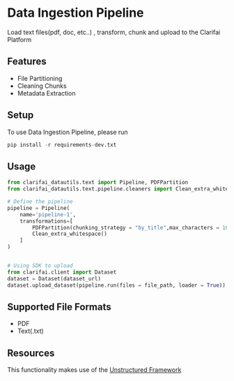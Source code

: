 # Data Ingestion Pipeline
Load text files(pdf, doc, etc..) , transform, chunk and upload to the Clarifai Platform

## Features

- File Partitioning
- Cleaning Chunks
- Metadata Extraction


## Setup
To use Data Ingestion Pipeline, please run
```python
pip install -r requirements-dev.txt
```


## Usage

```python
from clarifai_datautils.text import Pipeline, PDFPartition
from clarifai_datautils.text.pipeline.cleaners import Clean_extra_whitespace

# Define the pipeline
pipeline = Pipeline(
    name='pipeline-1',
    transformations=[
        PDFPartition(chunking_strategy = "by_title",max_characters = 1024),
        Clean_extra_whitespace()
    ]
)


# Using SDK to upload
from clarifai.client import Dataset
dataset = Dataset(dataset_url)
dataset.upload_dataset(pipeline.run(files = file_path, loader = True))

```

## Supported File Formats
- PDF
- Text(.txt)


## Resources
This functionality makes use of the [Unstructured Framework](https://github.com/Unstructured-IO/unstructured)
